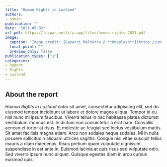 ```yaml
---
title: "Human Rights in Luzland"
authors:
- admin
publication: ""
date: "2021-05-02"
url_pdf: https://luzpar.netlify.app/files/human-rights-2021.pdf
image:
  caption: 'Image credit: [Gayatri Malhotra @ **Unsplash**](https://unsplash.com/photos/WzfqobnrSVc)'
  focal_point: ""
  preview_only: false
publication_types: ["1"]
categories: 
- Report
- Rights
- Luzland
---
```


## About the report
*Human Rights in Luzland* dolor sit amet, consectetur adipiscing elit, sed do eiusmod tempor incididunt ut labore et dolore magna aliqua. Tempor id eu nisl nunc mi ipsum faucibus. Viverra tellus in hac habitasse platea dictumst vestibulum rhoncus est. In dictum non consectetur a erat nam. Convallis aenean et tortor at risus. Et molestie ac feugiat sed lectus vestibulum mattis. Sit amet facilisis magna etiam. Arcu non sodales neque sodales. Mi in nulla posuere sollicitudin aliquam ultrices sagittis. Congue nisi vitae suscipit tellus mauris a diam maecenas. Risus pretium quam vulputate dignissim suspendisse in est ante in. Euismod lacinia at quis risus sed vulputate odio. Sed viverra ipsum nunc aliquet. Quisque egestas diam in arcu cursus euismod quis. 